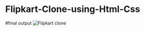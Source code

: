# Flipkart-Clone-using-Html-Css
#final output
![Flipkart clone](https://github.com/NiharShah7/Flipkart-Clone-using-Html-Css/assets/141811336/ef352f62-5ee5-447f-8c9c-e04420e6c95e)
